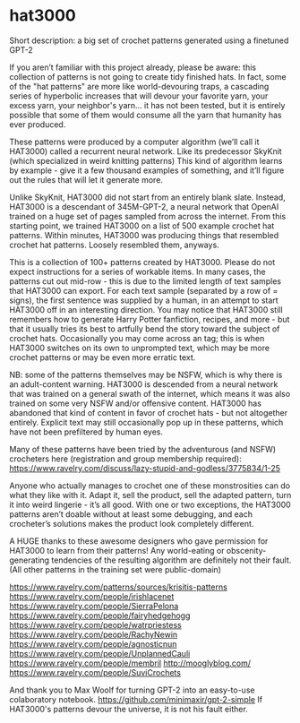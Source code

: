 # hat3000
Short description: a big set of crochet patterns generated using a finetuned GPT-2

If you aren’t familiar with this project already, please be aware: this collection of patterns is not going to create tidy finished hats. In fact, some of the "hat patterns" are more like world-devouring traps, a cascading series of hyperbolic increases that will devour your favorite yarn, your excess yarn, your neighbor's yarn... it has not been tested, but it is entirely possible that some of them would consume all the yarn that humanity has ever produced. 

These patterns were produced by a computer algorithm (we’ll call it HAT3000) called a recurrent neural network. Like its predecessor SkyKnit (which specialized in weird knitting patterns) This kind of algorithm learns by example - give it a few thousand examples of something, and it’ll figure out the rules that will let it generate more. 

Unlike SkyKnit, HAT3000 did not start from an entirely blank slate. Instead, HAT3000 is a descendant of 345M-GPT-2, a neural network that OpenAI trained on a huge set of pages sampled from across the internet. From this starting point, we trained HAT3000 on a list of 500 example crochet hat patterns. Within minutes, HAT3000 was producing things that resembled crochet hat patterns. Loosely resembled them, anyways.

This is a collection of 100+ patterns created by HAT3000. Please do not expect instructions for a series of workable items. In many cases, the patterns cut out mid-row - this is due to the limited length of text samples that HAT3000 can export. For each text sample (separated by a row of = signs), the first sentence was supplied by a human, in an attempt to start HAT3000 off in an interesting direction. You may notice that HAT3000 still remembers how to generate Harry Potter fanfiction, recipes, and more - but that it usually tries its best to artfully bend the story toward the subject of crochet hats. Occasionally you may come across an <endoftext> tag; this is when HAT3000 switches on its own to unprompted text, which may be more crochet patterns or may be even more erratic text. 

NB: some of the patterns themselves may be NSFW, which is why there is an adult-content warning. HAT3000 is descended from a neural network that was trained on a general swath of the internet, which means it was also trained on some very NSFW and/or offensive content. HAT3000 has abandoned that kind of content in favor of crochet hats - but not altogether entirely. Explicit text may still occasionally pop up in these patterns, which have not been prefiltered by human eyes.

Many of these patterns have been tried by the adventurous (and NSFW) crocheters here (registration and group membership required): https://www.ravelry.com/discuss/lazy-stupid-and-godless/3775834/1-25

Anyone who actually manages to crochet one of these monstrosities can do what they like with it. Adapt it, sell the product, sell the adapted pattern, turn it into weird lingerie - it’s all good. With one or two exceptions, the HAT3000 patterns aren’t doable without at least some debugging, and each crocheter’s solutions makes the product look completely different.

A HUGE thanks to these awesome designers who gave permission for HAT3000 to learn from their patterns! Any world-eating or obscenity-generating tendencies of the resulting algorithm are definitely not their fault. (All other patterns in the training set were public-domain)

https://www.ravelry.com/patterns/sources/krisitis-patterns
https://www.ravelry.com/people/irishlacenet
https://www.ravelry.com/people/SierraPelona
https://www.ravelry.com/people/fairyhedgehogg
https://www.ravelry.com/people/watrpriestess
https://www.ravelry.com/people/RachyNewin
https://www.ravelry.com/people/agnosticnun
https://www.ravelry.com/people/UnplannedCauli
https://www.ravelry.com/people/membril
http://mooglyblog.com/
https://www.ravelry.com/people/SuviCrochets

And thank you to Max Woolf for turning GPT-2 into an easy-to-use colaboratory notebook.
https://github.com/minimaxir/gpt-2-simple
If HAT3000's patterns devour the universe, it is not his fault either.

